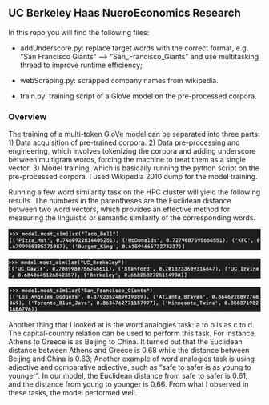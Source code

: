 ## UC Berkeley Haas NueroEconomics Research 

In this repo you will find the following files: 

- addUnderscore.py: replace target words with the correct format, e.g. "San Francisco Giants" --> "San_Francisco_Giants" and use multitasking thread to improve runtime efficiency;

- webScraping.py: scrapped company names from wikipedia. 

- train.py: training script of a GloVe model on the pre-processed corpora. 

### Overview 
The training of a multi-token GloVe model can be separated into three parts: 1) Data acquisition of pre-trained corpora. 2) Data pre-processing and engineering, which involves tokenizing the corpora and adding underscore between multigram words, forcing the machine to treat them as a single vector. 3) Model training, which is basically running the python script on the pre-processed corpora. I used Wikipedia 2010 dump for the model training.

Running a few word similarity task on the HPC cluster will yield the following results. The numbers in the parentheses are the Euclidean distance between two word vectors, which provides an effective method for measuring the linguistic or semantic similarity of the corresponding words. 

![alt text](https://github.com/Katherine511/URAP_Research/blob/master/test_result1.png)

![alt text](https://github.com/Katherine511/URAP_Research/blob/master/test_result2.png)

![alt text](https://github.com/Katherine511/URAP_Research/blob/master/test_result3.png)

Another thing that I looked at is the word analogies task: a to b is as c to d. The capital-country relation can be used to perform this task. For instance, Athens to Greece is as Beijing to China. It turned out that the Euclidean distance between Athens and Greece is 0.68 while the distance between Beijing and China is 0.63; Another example of word analogies task is using adjective and comparative adjective, such as “safe to safer is as young to younger”. In our model, the Euclidean distance from safe to safer is 0.61, and the distance from young to younger is 0.66. From what I observed in these tasks, the model performed well. 






